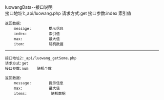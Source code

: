 luowangData--接口说明   
    接口地址1:_api/luowang.php
    请求方式:get
    接口参数:index 索引值

    返回数据:
        message:        提示信息
        index:          索引值
        max:            最大值
        item:           随机数据

--------------------------------------------------------------

    接口地址2:_api/luowang_getSome.php
    请求方式:get
    接口参数:num    随机个数

    返回数据:
        message:        提示信息
        max:            最大值
        items:           随机数据    